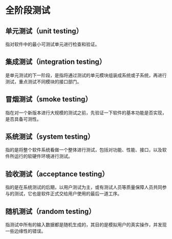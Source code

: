 # 全阶段测试
## 单元测试（unit testing）
指对软件中的最小可测试单元进行检查和验证。

## 集成测试（integration testing）
是单元测试的下一阶段，是指将通过测试的单元模块组装成系统或子系统，再进行测试，重点测试不同模块的接口部门。

## 冒烟测试（smoke testing）
指在对一个新版本进行大规模的测试之前，先验证一下软件的基本功能是否实现，是否具备可测性。

## 系统测试（system testing）
指的是将整个软件系统看做一个整体进行测试，包括对功能、性能、接口，以及软件所运行的软硬件环境进行测试。

## 验收测试（acceptance testing）
指的是在系统测试的后期，以用户测试为主，或有测试人员等质量保障人员共同参与的测试，它也是软件正式交给用户使用的最后一道工序。

## 随机测试（random testing）
指测试中所有的输入数据都是随机生成的，其目的是模拟用户的真实操作，并发现一些边缘性的错误。